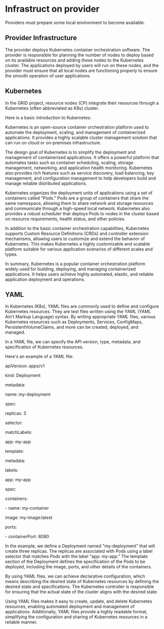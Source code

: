 # Infrastruct on provider

Providers must prepare some local environment to become available.

## Provider Infrastructure

The provider deploys Kubernetes container orchestration software. The provider is responsible for planning the number of nodes to deploy based on its available resources and adding these nodes to the Kubernetes cluster. The applications deployed by users will run on these nodes, and the provider must ensure that all local nodes are functioning properly to ensure the smooth operation of user applications.

## Kubernetes

In the GRID project, resource nodes (CP) integrate their resources through a Kubernetes (often abbreviated as K8s) cluster.

Here is a basic introduction to Kubernetes:

Kubernetes is an open-source container orchestration platform used to automate the deployment, scaling, and management of containerized applications. It provides a highly scalable cluster management solution that can run on cloud or on-premises infrastructure.

The design goal of Kubernetes is to simplify the deployment and management of containerized applications. It offers a powerful platform that automates tasks such as container scheduling, scaling, storage management, networking, and application health monitoring. Kubernetes also provides rich features such as service discovery, load balancing, key management, and configuration management to help developers build and manage reliable distributed applications.

Kubernetes organizes the deployment units of applications using a set of containers called "Pods." Pods are a group of containers that share the same namespace, allowing them to share network and storage resources and communicate through a high-speed local network. Kubernetes also provides a robust scheduler that deploys Pods to nodes in the cluster based on resource requirements, health status, and other policies.

In addition to the basic container orchestration capabilities, Kubernetes supports Custom Resource Definitions (CRDs) and controller extension mechanisms, allowing users to customize and extend the behavior of Kubernetes. This makes Kubernetes a highly customizable and scalable platform suitable for various application scenarios of different scales and types.

In summary, Kubernetes is a popular container orchestration platform widely used for building, deploying, and managing containerized applications. It helps users achieve highly automated, elastic, and reliable application deployment and operations.

## YAML

In Kubernetes (K8s), YAML files are commonly used to define and configure Kubernetes resources. They are text files written using the YAML (YAML Ain't Markup Language) syntax. By writing appropriate YAML files, various Kubernetes resources such as Deployments, Services, ConfigMaps, PersistentVolumeClaims, and more can be created, deployed, and managed.

In a YAML file, we can specify the API version, type, metadata, and specification of Kubernetes resources.

Here's an example of a YAML file:

apiVersion: apps/v1

kind: Deployment

metadata:

name: my-deployment

spec:

replicas: 3

selector:

matchLabels:

app: my-app

template:

metadata:

labels:

app: my-app

spec:

containers:

\- name: my-container

image: my-image:latest

ports:

\- containerPort: 8080

In the example, we define a Deployment named "my-deployment" that will create three replicas. The replicas are associated with Pods using a label selector that matches Pods with the label "app: my-app." The template section of the Deployment defines the specification of the Pods to be deployed, including the image, ports, and other details of the containers.

By using YAML files, we can achieve declarative configuration, which means describing the desired state of Kubernetes resources by defining the desired state and specifications. The Kubernetes controller is responsible for ensuring that the actual state of the cluster aligns with the desired state.

Using YAML files makes it easy to create, update, and delete Kubernetes resources, enabling automated deployment and management of applications. Additionally, YAML files provide a highly readable format, simplifying the configuration and sharing of Kubernetes resources in a reliable manner.